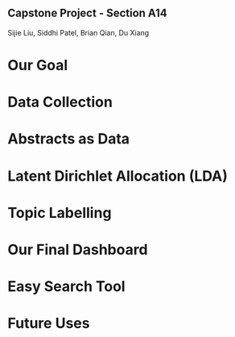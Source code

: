 ## Capstone Project - Section A14

Sijie Liu, Siddhi Patel, Brian Qian, Du Xiang

# Our Goal 

# Data Collection

# Abstracts as Data

# Latent Dirichlet Allocation (LDA)

# Topic Labelling

# Our Final Dashboard

# Easy Search Tool


# Future Uses 




